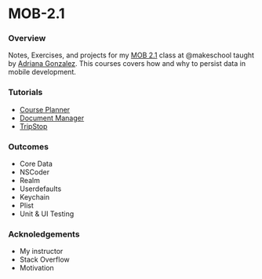 # MOB-2.1

### Overview
Notes, Exercises, and projects for my <a href="https://github.com/Make-School-Courses/MOB-2.1-Local-Persistence-in-iOS">MOB 2.1</a> class at @makeschool taught by <a href="https://github.com/amelinagzz">Adriana Gonzalez</a>. This courses covers how and why to persist data in mobile development.


### Tutorials

* <a href="https://github.com/MediBoss/MOB-2.1/tree/master/CoursePlanner">Course Planner</a>
* <a href="https://github.com/MediBoss/MOB-2.1/tree/master/DocumentManager">Document Manager</a>
* <a href="https://github.com/MediBoss/MOB-2.1/tree/master/TripStop">TripStop</a>


### Outcomes
* Core Data
* NSCoder
* Realm
* Userdefaults
* Keychain
* Plist
* Unit & UI Testing

### Acknoledgements

* My instructor
* Stack Overflow
* Motivation
